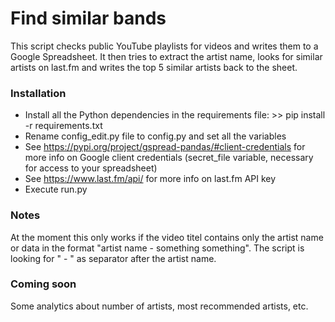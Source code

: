 # Find similar bands

This script checks public YouTube playlists for videos and writes them to a Google Spreadsheet. It then tries to extract the artist name, looks for similar artists on last.fm and writes the top 5 similar artists back to the sheet.

### Installation

* Install all the Python dependencies in the requirements file: >> pip install -r requirements.txt
* Rename config_edit.py file to config.py and set all the variables
* See https://pypi.org/project/gspread-pandas/#client-credentials for more info on Google client credentials (secret_file variable, necessary for access to your spreadsheet)
* See https://www.last.fm/api/ for more info on last.fm API key
* Execute run.py

### Notes

At the moment this only works if the video titel contains only the artist name or data in the format "artist name - something something". The script is looking for " - " as separator after the artist name.

### Coming soon

Some analytics about number of artists, most recommended artists, etc.